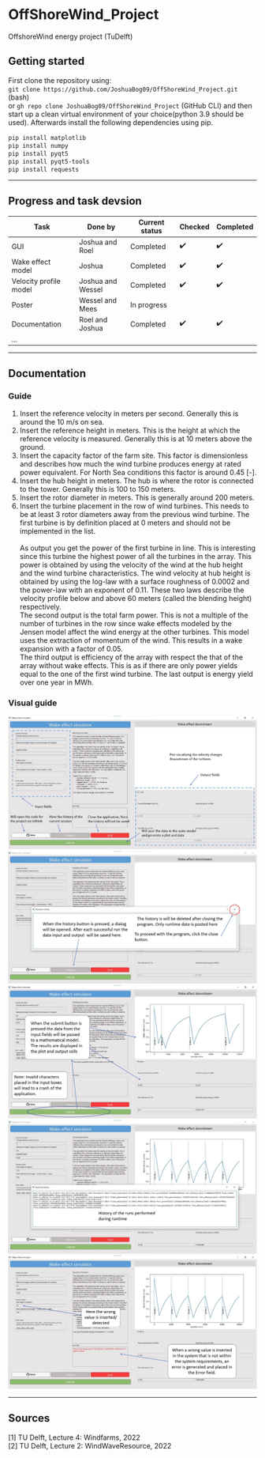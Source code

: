 # OffShoreWind_Project
OffshoreWind energy project (TuDelft)

## Getting started
First clone the repository using: <br>
``git clone https://github.com/JoshuaBog09/OffShoreWind_Project.git`` (bash)<br>
or ``gh repo clone JoshuaBog09/OffShoreWind_Project`` (GitHub CLI) and then start up a clean virtual environment of your choice(python 3.9 should be used). Afterwards install the following dependencies using pip.<br>
```
pip install matplotlib
pip install numpy
pip install pyqt5
pip install pyqt5-tools
pip install requests
```


___
## Progress and task devsion
| Task                   | Done by           | Current status | Checked               | Completed            | 
|------------------------|-------------------|----------------|-----------------------|----------------------|
| GUI                    | Joshua and Roel   | Completed      | :heavy_check_mark:    | :heavy_check_mark:   |
| Wake effect model      | Joshua            | Completed      | :heavy_check_mark:    | :heavy_check_mark:   |
| Velocity profile model | Joshua and Wessel | Completed      | :heavy_check_mark:    | :heavy_check_mark:   |
| Poster                 | Wessel and Mees   | In progress    |                       |                      |
| Documentation          | Roel and Joshua   | Completed      | :heavy_check_mark:    | :heavy_check_mark:   | 
| ...                    |                   |                |                       |                      |
___

## Documentation

### Guide

1. Insert the reference velocity in meters per second. Generally this is around the 10 m/s on sea.
2. Insert the reference height in meters. This is the height at which the reference velocity is measured. Generally this 
is at 10 meters above the ground.
3. Insert the capacity factor of the farm site. This factor is dimensionless and describes how much the wind turbine 
produces energy at rated power equivalent. For North Sea conditions this factor is around 0.45 [-].
4. Insert the hub height in meters. The hub is where the rotor is connected to the tower. Generally this is 100 to 150 
meters.
5. Insert the rotor diameter in meters. This is generally around 200 meters.
6. Insert the turbine placement in the row of wind turbines. This needs to be at least 3 rotor diameters away from the 
previous wind turbine. The first turbine is by definition placed at 0 meters and should not be implemented in the 
list. 
<br><br>
As output you get the power of the first turbine in line. This is interesting since this turbine the highest power of 
all the turbines in the array. This power is obtained by using the velocity of the wind at the hub height and the wind 
turbine characteristics. The wind velocity at hub height is obtained by using the log-law with a surface roughness of 
0.0002 and the power-law with an exponent of 0.11. These two laws describe the velocity profile below and above 60 
meters (called the blending height) respectively.
<br>The second output is the total farm power. This is not a multiple of the number of 
turbines in the row since wake effects modeled by the Jensen model affect the wind energy at the other turbines. This 
model uses the extraction of momentum of the wind. This results in a wake expansion with a factor of 0.05. 
<br>The third output is efficiency of the array with respect the that of the array without wake effects. This is as if 
there are only power yields equal to the one of the first wind turbine. 
The last output is energy yield over one year in MWh. <br>

### Visual guide
![Mainwindow without inputs](./docs_images/main(NoInput).jpg)
![History dialog](./docs_images/history(NoData).jpg)
![Mainwindow with inputs](./docs_images/main(Input).jpg)
![History dialog with data](./docs_images/history(Data).jpg)
![Mainwindow with error](./docs_images/main(Error).jpg)


---
## Sources
[1] TU Delft, Lecture 4: Windfarms, 2022<br>
[2] TU Delft, Lecture 2: WindWaveResource, 2022<br>
